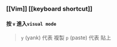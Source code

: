 ### [[Vim]] [[keyboard shortcut]]

#### 按 `v` 進入`visual mode`  
>`y` (yank) 代表 複製
>`p` (paste) 代表 貼上

